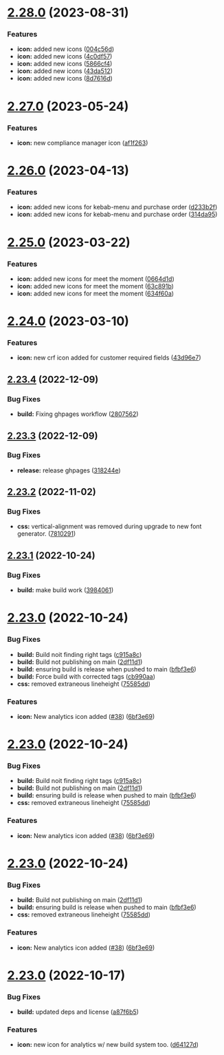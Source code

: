 # [2.28.0](https://github.com/bullhorn/bullhorn-icons/compare/v2.27.0...v2.28.0) (2023-08-31)


### Features

* **icon:** added new icons ([004c56d](https://github.com/bullhorn/bullhorn-icons/commit/004c56d3340d42a8272b5afdc3761d46c1ae9ff4))
* **icon:** added new icons ([4c0df57](https://github.com/bullhorn/bullhorn-icons/commit/4c0df57fb620ec37e3e9b67a92ce48b9012aca3a))
* **icon:** added new icons ([5866cf4](https://github.com/bullhorn/bullhorn-icons/commit/5866cf4c28b4940a194f3f42ce7621dd65ab9259))
* **icon:** added new icons ([43da512](https://github.com/bullhorn/bullhorn-icons/commit/43da5129f54b6e6e56f71bb3a866ca52596eeff9))
* **icon:** added new icons ([8d7616d](https://github.com/bullhorn/bullhorn-icons/commit/8d7616d30053fdf713ce8de1d5a27be3ac81a859))

# [2.27.0](https://github.com/bullhorn/bullhorn-icons/compare/v2.26.0...v2.27.0) (2023-05-24)


### Features

* **icon:** new compliance manager icon ([af1f263](https://github.com/bullhorn/bullhorn-icons/commit/af1f26314e09c0b67e83ebd3666c3209e8374099))

# [2.26.0](https://github.com/bullhorn/bullhorn-icons/compare/v2.25.0...v2.26.0) (2023-04-13)


### Features

* **icon:** added new icons for kebab-menu and purchase order ([d233b2f](https://github.com/bullhorn/bullhorn-icons/commit/d233b2fd170d98e28c301fecb1317f446a0bdec9))
* **icon:** added new icons for kebab-menu and purchase order ([314da95](https://github.com/bullhorn/bullhorn-icons/commit/314da95c771def94d2e326db56b193b9060f8f87))

# [2.25.0](https://github.com/bullhorn/bullhorn-icons/compare/v2.24.0...v2.25.0) (2023-03-22)


### Features

* **icon:** added new icons for meet the moment ([0664d1d](https://github.com/bullhorn/bullhorn-icons/commit/0664d1d7aaacf63ea7a785eb44c0f2bb415c3355))
* **icon:** added new icons for meet the moment ([63c891b](https://github.com/bullhorn/bullhorn-icons/commit/63c891ba0c3d7cb7bf638c2e5ec1e1e9b51dc8a5))
* **icon:** added new icons for meet the moment ([634f60a](https://github.com/bullhorn/bullhorn-icons/commit/634f60af605b7cc0b494160605c00e07bb00297d))

# [2.24.0](https://github.com/bullhorn/bullhorn-icons/compare/v2.23.4...v2.24.0) (2023-03-10)


### Features

* **icon:** new crf icon added for customer required fields ([43d96e7](https://github.com/bullhorn/bullhorn-icons/commit/43d96e7d63e94bc6df097225a9c676f2cdd8da5a))

## [2.23.4](https://github.com/bullhorn/bullhorn-icons/compare/v2.23.3...v2.23.4) (2022-12-09)


### Bug Fixes

* **build:** Fixing ghpages workflow ([2807562](https://github.com/bullhorn/bullhorn-icons/commit/280756298ee0d96207f5476893ed9791365cc121))

## [2.23.3](https://github.com/bullhorn/bullhorn-icons/compare/v2.23.2...v2.23.3) (2022-12-09)


### Bug Fixes

* **release:** release ghpages ([318244e](https://github.com/bullhorn/bullhorn-icons/commit/318244e9dd0603fe1f452eb58e640e22b537b0bc))

## [2.23.2](https://github.com/bullhorn/bullhorn-icons/compare/v2.23.1...v2.23.2) (2022-11-02)


### Bug Fixes

* **css:** vertical-alignment was removed during upgrade to new font generator. ([7810291](https://github.com/bullhorn/bullhorn-icons/commit/78102915bc3c32d7fc91885ea72099bd40d11f09))

## [2.23.1](https://github.com/bullhorn/bullhorn-icons/compare/v2.23.0...v2.23.1) (2022-10-24)


### Bug Fixes

* **build:** make build work ([3984061](https://github.com/bullhorn/bullhorn-icons/commit/3984061817900b68b1842cca8912c034f52a60b3))

# [2.23.0](https://github.com/bullhorn/bullhorn-icons/compare/v2.22.0...v2.23.0) (2022-10-24)


### Bug Fixes

* **build:** Build noit finding right tags ([c915a8c](https://github.com/bullhorn/bullhorn-icons/commit/c915a8c5f396f96ffe04b5ee362c4494000aa34a))
* **build:** Build not publishing on main ([2df11d1](https://github.com/bullhorn/bullhorn-icons/commit/2df11d1c53d75a50c37ed56e188169890cc3567e))
* **build:** ensuring build is release when pushed to main ([bfbf3e6](https://github.com/bullhorn/bullhorn-icons/commit/bfbf3e64b0d512388c048967c72df800088a5613))
* **build:** Force build with corrected tags ([cb990aa](https://github.com/bullhorn/bullhorn-icons/commit/cb990aa4e5f08e858c5fa0a73c881144c949da41))
* **css:** removed extraneous lineheight ([75585dd](https://github.com/bullhorn/bullhorn-icons/commit/75585dd833357c7963a3bf16af9ef746b5b249b4))


### Features

* **icon:** New analytics icon added ([#38](https://github.com/bullhorn/bullhorn-icons/issues/38)) ([6bf3e69](https://github.com/bullhorn/bullhorn-icons/commit/6bf3e6914b87f2fbaa75388ddbfaea3af2fde336))

# [2.23.0](https://github.com/bullhorn/bullhorn-icons/compare/v2.22.0...v2.23.0) (2022-10-24)


### Bug Fixes

* **build:** Build noit finding right tags ([c915a8c](https://github.com/bullhorn/bullhorn-icons/commit/c915a8c5f396f96ffe04b5ee362c4494000aa34a))
* **build:** Build not publishing on main ([2df11d1](https://github.com/bullhorn/bullhorn-icons/commit/2df11d1c53d75a50c37ed56e188169890cc3567e))
* **build:** ensuring build is release when pushed to main ([bfbf3e6](https://github.com/bullhorn/bullhorn-icons/commit/bfbf3e64b0d512388c048967c72df800088a5613))
* **css:** removed extraneous lineheight ([75585dd](https://github.com/bullhorn/bullhorn-icons/commit/75585dd833357c7963a3bf16af9ef746b5b249b4))


### Features

* **icon:** New analytics icon added ([#38](https://github.com/bullhorn/bullhorn-icons/issues/38)) ([6bf3e69](https://github.com/bullhorn/bullhorn-icons/commit/6bf3e6914b87f2fbaa75388ddbfaea3af2fde336))

# [2.23.0](https://github.com/bullhorn/bullhorn-icons/compare/v2.22.0...v2.23.0) (2022-10-24)


### Bug Fixes

* **build:** Build not publishing on main ([2df11d1](https://github.com/bullhorn/bullhorn-icons/commit/2df11d1c53d75a50c37ed56e188169890cc3567e))
* **build:** ensuring build is release when pushed to main ([bfbf3e6](https://github.com/bullhorn/bullhorn-icons/commit/bfbf3e64b0d512388c048967c72df800088a5613))
* **css:** removed extraneous lineheight ([75585dd](https://github.com/bullhorn/bullhorn-icons/commit/75585dd833357c7963a3bf16af9ef746b5b249b4))


### Features

* **icon:** New analytics icon added ([#38](https://github.com/bullhorn/bullhorn-icons/issues/38)) ([6bf3e69](https://github.com/bullhorn/bullhorn-icons/commit/6bf3e6914b87f2fbaa75388ddbfaea3af2fde336))

# [2.23.0](https://github.com/bullhorn/bullhorn-icons/compare/v2.22.0...v2.23.0) (2022-10-17)


### Bug Fixes

* **build:** updated deps and license ([a87f6b5](https://github.com/bullhorn/bullhorn-icons/commit/a87f6b571def3233627fa64edf57eaf0754639cd))


### Features

* **icon:** new icon for analytics w/ new build system too. ([d64127d](https://github.com/bullhorn/bullhorn-icons/commit/d64127dadb54f8d1aed8047ee61b7989b78e9987))
